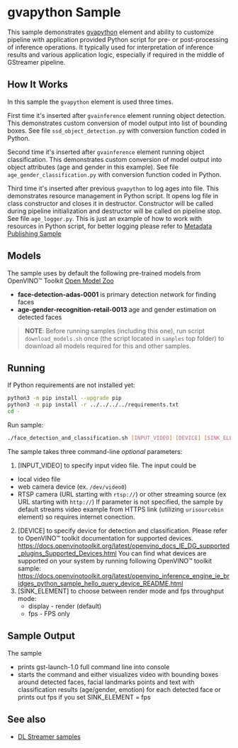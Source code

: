 # gvapython Sample

This sample demonstrates [gvapython](https://github.com/openvinotoolkit/dlstreamer_gst/wiki/gvapython) element and ability to customize pipeline with application provided Python script for pre- or post-processing of inference operations. It typically used for interpretation of inference results and various application logic, especially if required in the middle of GStreamer pipeline.

## How It Works
In this sample the `gvapython` element is used three times.

 First time it's inserted after `gvainference` element running object detection. This demonstrates custom conversion of model output into list of bounding boxes. See file `ssd_object_detection.py` with conversion function coded in Python.

 Second time it's inserted after `gvainference` element running object classification. This demonstrates custom conversion of model output into object attributes (age and gender in this example). See file `age_gender_classification.py` with conversion function coded in Python.

 Third time it's inserted after previous `gvapython` to log ages into file. This demonstrates resource management in Python script. It opens log file in class constructor and closes it in destructor. Constructor will be called during pipeline initialization and destructor will be called on pipeline stop. See file `age_logger.py`. This is just an example of how to work with resources in Python script, for better logging please refer to [Metadata Publishing Sample](../../metapublish/README.md)

## Models

The sample uses by default the following pre-trained models from OpenVINO™ Toolkit [Open Model Zoo](https://github.com/openvinotoolkit/open_model_zoo)
*   __face-detection-adas-0001__ is primary detection network for finding faces
*   __age-gender-recognition-retail-0013__ age and gender estimation on detected faces

> **NOTE**: Before running samples (including this one), run script `download_models.sh` once (the script located in `samples` top folder) to download all models required for this and other samples.

## Running

If Python requirements are not installed yet:

```sh
python3 -m pip install --upgrade pip
python3 -m pip install -r ../../../../requirements.txt
cd -
```
Run sample:

```sh
./face_detection_and_classification.sh [INPUT_VIDEO] [DEVICE] [SINK_ELEMENT]
```
The sample takes three command-line *optional* parameters:
1. [INPUT_VIDEO] to specify input video file.
The input could be
* local video file
* web camera device (ex. `/dev/video0`)
* RTSP camera (URL starting with `rtsp://`) or other streaming source (ex URL starting with `http://`)
If parameter is not specified, the sample by default streams video example from HTTPS link (utilizing `urisourcebin` element) so requires internet conection.
2. [DEVICE] to specify device for detection and classification.
        Please refer to OpenVINO™ toolkit documentation for supported devices.
        https://docs.openvinotoolkit.org/latest/openvino_docs_IE_DG_supported_plugins_Supported_Devices.html
        You can find what devices are supported on your system by running following OpenVINO™ toolkit sample:
        https://docs.openvinotoolkit.org/latest/openvino_inference_engine_ie_bridges_python_sample_hello_query_device_README.html
3. [SINK_ELEMENT] to choose between render mode and fps throughput mode:
    * display - render (default)
    * fps - FPS only

## Sample Output

The sample
* prints gst-launch-1.0 full command line into console
* starts the command and either visualizes video with bounding boxes around detected faces, facial landmarks points and text with classification results (age/gender, emotion) for each detected face or
prints out fps if you set SINK_ELEMENT = fps

## See also
* [DL Streamer samples](../../../README.md)

